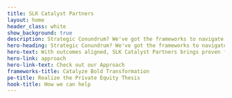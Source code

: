 ```yaml
---
title: SLK Catalyst Partners
layout: home
header_class: white
show_background: true
description: Strategic Conundrum? We've got the frameworks to navigate through.
hero-heading: Strategic Conundrum? We've got the frameworks to navigate through.
hero-text: With outcomes aligned, SLK Catalyst Partners brings proven frameworks to empower both private equity sponsors– their portfolio companies–and standalone companies
hero-link: approach
hero-link-text: Check out our Approach
frameworks-title: Catalyze Bold Transformation
pe-title: Realize the Private Equity Thesis
hook-title: How we can help          
---
```


